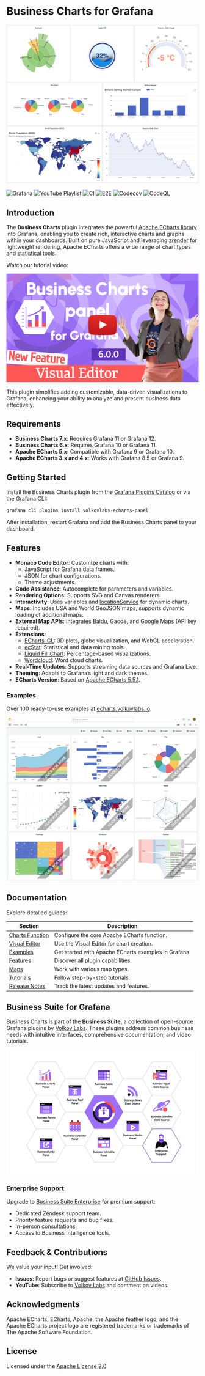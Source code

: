 # Business Charts for Grafana

![Business Charts Dashboard](https://github.com/VolkovLabs/business-charts/raw/main/src/img/dashboard.png)

![Grafana](https://img.shields.io/badge/Grafana-12.0-orange)
[![YouTube Playlist](https://img.shields.io/badge/YouTube-Playlist-red)](https://youtube.com/playlist?list=PLPow72ygztmQHGWFqksEf3LebUfhqBfFu)
![CI](https://github.com/volkovlabs/business-charts/workflows/CI/badge.svg)
![E2E](https://github.com/volkovlabs/business-charts/workflows/E2E/badge.svg)
[![Codecov](https://codecov.io/gh/VolkovLabs/business-charts/branch/main/graph/badge.svg)](https://codecov.io/gh/VolkovLabs/business-charts)
[![CodeQL](https://github.com/VolkovLabs/business-charts/actions/workflows/codeql-analysis.yml/badge.svg)](https://github.com/VolkovLabs/business-charts/actions/workflows/codeql-analysis.yml)

## Introduction

The **Business Charts** plugin integrates the powerful [Apache ECharts library](https://echarts.apache.org/en/index.html) into Grafana, enabling you to create rich, interactive charts and graphs within your dashboards. Built on pure JavaScript and leveraging [zrender](http://ecomfe.github.io/zrender/) for lightweight rendering, Apache ECharts offers a wide range of chart types and statistical tools.

Watch our tutorial video:

[![Business Charts 6.0.0 | Visual Editor Tutorial](https://raw.githubusercontent.com/volkovlabs/business-charts/main/img/business-charts.png)](https://youtu.be/adOjUxrfysc)

This plugin simplifies adding customizable, data-driven visualizations to Grafana, enhancing your ability to analyze and present business data effectively.

## Requirements

- **Business Charts 7.x**: Requires Grafana 11 or Grafana 12.
- **Business Charts 6.x**: Requires Grafana 10 or Grafana 11.
- **Apache ECharts 5.x**: Compatible with Grafana 9 or Grafana 10.
- **Apache ECharts 3.x and 4.x**: Works with Grafana 8.5 or Grafana 9.

## Getting Started

Install the Business Charts plugin from the [Grafana Plugins Catalog](https://grafana.com/grafana/plugins/volkovlabs-echarts-panel/) or via the Grafana CLI:

```bash
grafana cli plugins install volkovlabs-echarts-panel
```

After installation, restart Grafana and add the Business Charts panel to your dashboard.

## Features

- **Monaco Code Editor**: Customize charts with:
  - JavaScript for Grafana data frames.
  - JSON for chart configurations.
  - Theme adjustments.
- **Code Assistance**: Autocomplete for parameters and variables.
- **Rendering Options**: Supports SVG and Canvas renderers.
- **Interactivity**: Uses variables and [locationService](https://grafana.com/docs/grafana/latest/developers/plugins/create-a-grafana-plugin/extend-a-plugin/add-support-for-variables/#set-a-variable-from-your-plugin) for dynamic charts.
- **Maps**: Includes USA and World GeoJSON maps; supports dynamic loading of additional maps.
- **External Map APIs**: Integrates Baidu, Gaode, and Google Maps (API key required).
- **Extensions**:
  - [ECharts-GL](https://github.com/ecomfe/echarts-gl): 3D plots, globe visualization, and WebGL acceleration.
  - [ecStat](https://github.com/ecomfe/echarts-stat): Statistical and data mining tools.
  - [Liquid Fill Chart](https://github.com/ecomfe/echarts-liquidfill): Percentage-based visualizations.
  - [Wordcloud](https://github.com/ecomfe/echarts-wordcloud): Word cloud charts.
- **Real-Time Updates**: Supports streaming data sources and Grafana Live.
- **Theming**: Adapts to Grafana’s light and dark themes.
- **ECharts Version**: Based on [Apache ECharts 5.5.1](https://github.com/apache/echarts/releases/tag/5.5.1).

### Examples

Over 100 ready-to-use examples at [echarts.volkovlabs.io](https://echarts.volkovlabs.io).

[![Example Charts](https://github.com/VolkovLabs/business-charts/raw/main/src/img/examples.png)](https://echarts.volkovlabs.io)

## Documentation

Explore detailed guides:

| Section                                                                      | Description                                          |
| ---------------------------------------------------------------------------- | ---------------------------------------------------- |
| [Charts Function](https://volkovlabs.io/plugins/business-charts/options/)    | Configure the core Apache ECharts function.          |
| [Visual Editor](https://volkovlabs.io/plugins/business-charts/visualeditor/) | Use the Visual Editor for chart creation.            |
| [Examples](https://volkovlabs.io/plugins/business-charts/examples/)          | Get started with Apache ECharts examples in Grafana. |
| [Features](https://volkovlabs.io/plugins/business-charts/features/)          | Discover all plugin capabilities.                    |
| [Maps](https://volkovlabs.io/plugins/business-charts/maps/)                  | Work with various map types.                         |
| [Tutorials](https://volkovlabs.io/plugins/business-charts/tutorials/)        | Follow step-by-step tutorials.                       |
| [Release Notes](https://volkovlabs.io/plugins/business-charts/release/)      | Track the latest updates and features.               |

## Business Suite for Grafana

Business Charts is part of the **Business Suite**, a collection of open-source Grafana plugins by [Volkov Labs](https://volkovlabs.io/). These plugins address common business needs with intuitive interfaces, comprehensive documentation, and video tutorials.

[![Business Suite for Grafana](https://raw.githubusercontent.com/VolkovLabs/.github/main/business.png)](https://volkovlabs.io/plugins/)

### Enterprise Support

Upgrade to [Business Suite Enterprise](https://volkovlabs.io/pricing/) for premium support:

- Dedicated Zendesk support team.
- Priority feature requests and bug fixes.
- In-person consultations.
- Access to Business Intelligence tools.

## Feedback & Contributions

We value your input! Get involved:

- **Issues**: Report bugs or suggest features at [GitHub Issues](https://github.com/volkovlabs/business-charts/issues).
- **YouTube**: Subscribe to [Volkov Labs](https://youtube.com/@volkovlabs) and comment on videos.

## Acknowledgments

Apache ECharts, ECharts, Apache, the Apache feather logo, and the Apache ECharts project logo are registered trademarks or trademarks of The Apache Software Foundation.

## License

Licensed under the [Apache License 2.0](https://github.com/volkovlabs/business-charts/blob/main/LICENSE).
